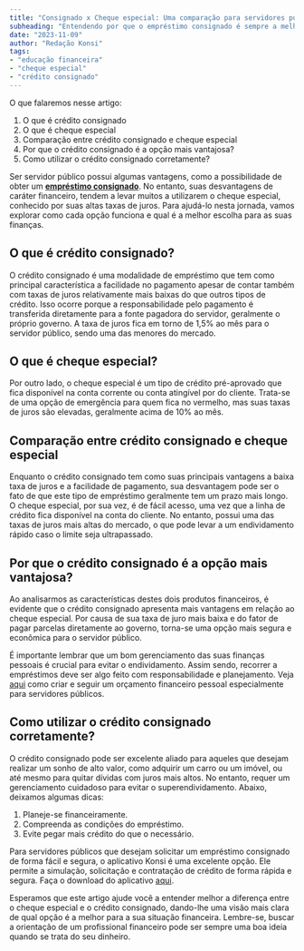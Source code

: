 ```yaml
---
title: "Consignado x Cheque especial: Uma comparação para servidores públicos"
subheading: "Entendendo por que o empréstimo consignado é sempre a melhor opção"
date: "2023-11-09"
author: "Redação Konsi"
tags:
- "educação financeira"
- "cheque especial"
- "crédito consignado"
---
```


O que falaremos nesse artigo:
1. O que é crédito consignado
2. O que é cheque especial
3. Comparação entre crédito consignado e cheque especial
4. Por que o crédito consignado é a opção mais vantajosa?
5. Como utilizar o crédito consignado corretamente?

Ser servidor público possui algumas vantagens, como a possibilidade de obter um **[empréstimo consignado](https://www.konsi.com.br/postagens/por-que-o-crdito-consignado-a-melhor-escolha-para-servidores-pblicos)**. No entanto, suas desvantagens de caráter financeiro, tendem a levar muitos a utilizarem o cheque especial, conhecido por suas altas taxas de juros. Para ajudá-lo nesta jornada, vamos explorar como cada opção funciona e qual é a melhor escolha para as suas finanças.

## O que é crédito consignado?

O crédito consignado é uma modalidade de empréstimo que tem como principal característica a facilidade no pagamento apesar de contar também com taxas de juros relativamente mais baixas do que outros tipos de crédito. Isso ocorre porque a responsabilidade pelo pagamento é transferida diretamente para a fonte pagadora do servidor, geralmente o próprio governo. A taxa de juros fica em torno de 1,5% ao mês para o servidor público, sendo uma das menores do mercado.

## O que é cheque especial?

Por outro lado, o cheque especial é um tipo de crédito pré-aprovado que fica disponível na conta corrente ou conta atingível por do cliente. Trata-se de uma opção de emergência para quem fica no vermelho, mas suas taxas de juros são elevadas, geralmente acima de 10% ao mês.

## Comparação entre crédito consignado e cheque especial

Enquanto o crédito consignado tem como suas principais vantagens a baixa taxa de juros e a facilidade de pagamento, sua desvantagem pode ser o fato de que este tipo de empréstimo geralmente tem um prazo mais longo. O cheque especial, por sua vez, é de fácil acesso, uma vez que a linha de crédito fica disponível na conta do cliente. No entanto, possui uma das taxas de juros mais altas do mercado, o que pode levar a um endividamento rápido caso o limite seja ultrapassado.

## Por que o crédito consignado é a opção mais vantajosa?

Ao analisarmos as características destes dois produtos financeiros, é evidente que o crédito consignado apresenta mais vantagens em relação ao cheque especial. Por causa de sua taxa de juro mais baixa e do fator de pagar parcelas diretamente ao governo, torna-se uma opção mais segura e econômica para o servidor público.

É importante lembrar que um bom gerenciamento das suas finanças pessoais é crucial para evitar o endividamento. Assim sendo, recorrer a empréstimos deve ser algo feito com responsabilidade e planejamento. Veja [aqui](https://www.konsi.com.br/postagens/como-criar-e-seguir-um-oramento-financeiro-pessoal-para-servidores-pblicos) como criar e seguir um orçamento financeiro pessoal especialmente para servidores públicos.

## Como utilizar o crédito consignado corretamente?

O crédito consignado pode ser excelente aliado para aqueles que desejam realizar um sonho de alto valor, como adquirir um carro ou um imóvel, ou até mesmo para quitar dívidas com juros mais altos. No entanto, requer um gerenciamento cuidadoso para evitar o superendividamento. Abaixo, deixamos algumas dicas:

1. Planeje-se financeiramente.
2. Compreenda as condições do empréstimo.
3. Evite pegar mais crédito do que o necessário.

Para servidores públicos que desejam solicitar um empréstimo consignado de forma fácil e segura, o aplicativo Konsi é uma excelente opção. Ele permite a simulação, solicitação e contratação de crédito de forma rápida e segura. Faça o download do aplicativo [aqui](https://www.konsi.com.br/download).

Esperamos que este artigo ajude você a entender melhor a diferença entre o cheque especial e o crédito consignado, dando-lhe uma visão mais clara de qual opção é a melhor para a sua situação financeira. Lembre-se, buscar a orientação de um profissional financeiro pode ser sempre uma boa ideia quando se trata do seu dinheiro.